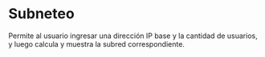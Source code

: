 # Subneteo
 Permite al usuario ingresar una dirección IP base y la cantidad de usuarios, y luego calcula y muestra la subred correspondiente.
